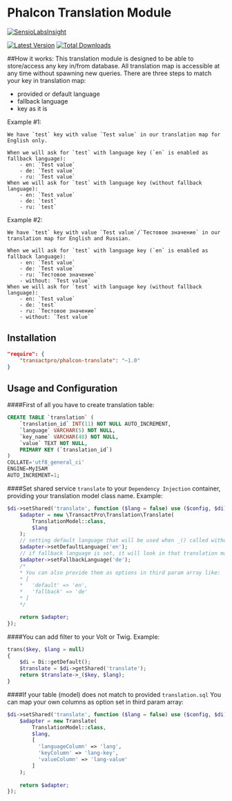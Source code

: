 Phalcon Translation Module 
=====
[![SensioLabsInsight](https://insight.sensiolabs.com/projects/09a405f1-d1b4-4b8d-aa9d-1841964b64ea/big.png)](https://insight.sensiolabs.com/projects/09a405f1-d1b4-4b8d-aa9d-1841964b64ea)

[![Latest Version](https://img.shields.io/packagist/v/transactpro/phalcon-translate.svg?style=flat-square)](https://github.com/transactpro/phalcon-translate/releases)
[![Total Downloads](https://img.shields.io/packagist/dt/transactpro/phalcon-translate.svg?style=flat-square)](https://packagist.org/packages/transactpro/phalcon-translate)

##How it works:
This translation module is designed to be able to store/access any key in/from database. All translation map is accessible at any time without spawning new queries.
There are three steps to match your key in translation map:
- provided or default language
- fallback language
- key as it is

Example #1: 

    We have `test` key with value `Test value` in our translation map for English only. 
    
    When we will ask for `test` with language key (`en` is enabled as fallback language):
        - en: `Test value`
        - de: `Test value`
        - ru: `Test value`
    When we will ask for `test` with language key (without fallback language):
        - en: `Test value`
        - de: `test`
        - ru: `test`

Example #2: 

    We have `test` key with value `Test value`/`Тестовое значение` in our translation map for English and Russian. 
    
    When we will ask for `test` with language key (`en` is enabled as fallback language):
        - en: `Test value`
        - de: `Test value`
        - ru: `Тестовое значение`
        - without: `Test value`
    When we will ask for `test` with language key (without fallback language):
        - en: `Test value`
        - de: `test`
        - ru: `Тестовое значение`
        - without: `Test value`

## Installation

```json
"require": {
	"transactpro/phalcon-translate": "~1.0"
}
```

## Usage and Configuration

####First of all you have to create translation table:
```sql
CREATE TABLE `translation` (
	`translation_id` INT(11) NOT NULL AUTO_INCREMENT,
	`language` VARCHAR(5) NOT NULL,
	`key_name` VARCHAR(48) NOT NULL,
	`value` TEXT NOT NULL,
	PRIMARY KEY (`translation_id`)
)
COLLATE='utf8_general_ci'
ENGINE=MyISAM
AUTO_INCREMENT=1;
```

####Set shared service `translate` to your `Dependency Injection` container, providing your translation model class name. 
Example:
```php
$di->setShared('translate', function ($lang = false) use ($config, $di) {
    $adapter = new \TransactPro\Translation\Translate(
        TranslationModel::class,
        $lang
    );
    // setting default language that will be used when _() called without language parameter
    $adapter->setDefaultLanguage('en');
    // if fallback language is set, it will look in that translation map for value
    $adapter->setFallbackLanguage('de');
    /*
    * You can also provide them as options in third param array like:
    * [
    *   'default' => 'en',
    *   'fallback' => 'de'
    * ]
    */

    return $adapter;
});
```

####You can add filter to your Volt or Twig. 
Example:
```php
trans($key, $lang = null)
{
    $di = Di::getDefault();
    $translate = $di->getShared('translate');
    return $translate->_($key, $lang);
}
```

####If your table (model) does not match to provided `translation.sql`
You can map your own columns as option set in third param array:
```php
$di->setShared('translate', function ($lang = false) use ($config, $di) {
    $adapter = new Translate(
        TranslationModel::class,
        $lang,
        [
          'languageColumn' => 'lang',
          'keyColumn' => 'lang-key',
          'valueColumn' => 'lang-value'
        ]
    );
    
    return $adapter;
});
```
